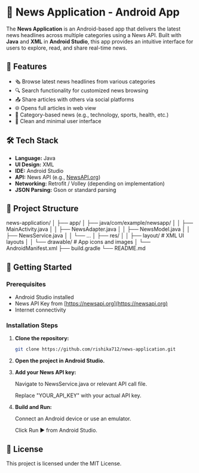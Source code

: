 # 📰 News Application - Android App

The **News Application** is an Android-based app that delivers the latest news headlines across multiple categories using a News API. Built with **Java** and **XML** in **Android Studio**, this app provides an intuitive interface for users to explore, read, and share real-time news.

## 📱 Features

- 🗞️ Browse latest news headlines from various categories
- 🔍 Search functionality for customized news browsing
- 📤 Share articles with others via social platforms
- 🌐 Opens full articles in web view
- 🧭 Category-based news (e.g., technology, sports, health, etc.)
- 📄 Clean and minimal user interface

## 🛠️ Tech Stack

- **Language:** Java
- **UI Design:** XML
- **IDE:** Android Studio
- **API:** News API (e.g., [NewsAPI.org](https://newsapi.org/))
- **Networking:** Retrofit / Volley (depending on implementation)
- **JSON Parsing:** Gson or standard parsing

## 📂 Project Structure

news-application/
│
├── app/
│ ├── java/com/example/newsapp/
│ │ ├── MainActivity.java
│ │ ├── NewsAdapter.java
│ │ ├── NewsModel.java
│ │ ├── NewsService.java
│ │ └── ...
│ ├── res/
│ │ ├── layout/ # XML UI layouts
│ │ └── drawable/ # App icons and images
│ └── AndroidManifest.xml
├── build.gradle
└── README.md


## 🚀 Getting Started

### Prerequisites

- Android Studio installed
- News API Key from [https://newsapi.org](https://newsapi.org)
- Internet connectivity

### Installation Steps

1. **Clone the repository:**
   ```bash
   git clone https://github.com/rishika712/news-application.git
2. **Open the project in Android Studio.**

3. **Add your News API key:**

    Navigate to NewsService.java or relevant API call file.

    Replace "YOUR_API_KEY" with your actual API key.

4. **Build and Run:**

    Connect an Android device or use an emulator.

    Click Run ▶️ from Android Studio.

## 📄 License
This project is licensed under the MIT License.
